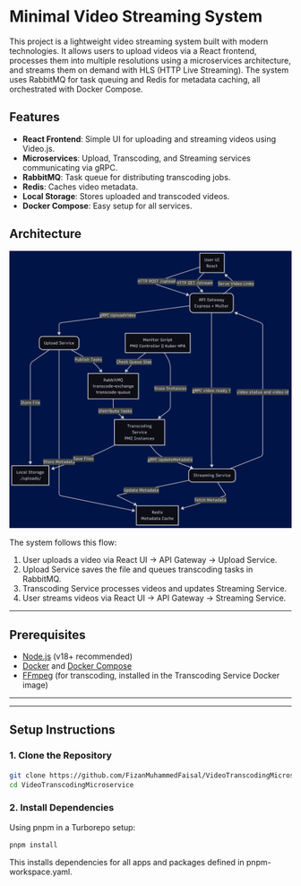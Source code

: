 # Minimal Video Streaming System

This project is a lightweight video streaming system built with modern technologies. It allows users to upload videos via a React frontend, processes them into multiple resolutions using a microservices architecture, and streams them on demand with HLS (HTTP Live Streaming). The system uses RabbitMQ for task queuing and Redis for metadata caching, all orchestrated with Docker Compose.

## Features

- **React Frontend**: Simple UI for uploading and streaming videos using Video.js.
- **Microservices**: Upload, Transcoding, and Streaming services communicating via gRPC.
- **RabbitMQ**: Task queue for distributing transcoding jobs.
- **Redis**: Caches video metadata.
- **Local Storage**: Stores uploaded and transcoded videos.
- **Docker Compose**: Easy setup for all services.

## Architecture

![System Architecture](./ProjectArchitecture.png)

The system follows this flow:

1. User uploads a video via React UI → API Gateway → Upload Service.
2. Upload Service saves the file and queues transcoding tasks in RabbitMQ.
3. Transcoding Service processes videos and updates Streaming Service.
4. User streams videos via React UI → API Gateway → Streaming Service.

---

## Prerequisites

- [Node.js](https://nodejs.org/) (v18+ recommended)
- [Docker](https://www.docker.com/) and [Docker Compose](https://docs.docker.com/compose/)
- [FFmpeg](https://ffmpeg.org/) (for transcoding, installed in the Transcoding Service Docker image)

---

---

## Setup Instructions

### 1. Clone the Repository

```bash
git clone https://github.com/FizanMuhammedFaisal/VideoTranscodingMicroservice.git
cd VideoTranscodingMicroservice

```

### 2. Install Dependencies

Using pnpm in a Turborepo setup:

```bash
pnpm install
```

This installs dependencies for all apps and packages defined in pnpm-workspace.yaml.
